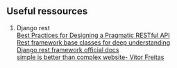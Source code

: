 ## Useful ressources
 1. Django rest <br /> 
	[Best Practices for Designing a Pragmatic RESTful API](https://www.vinaysahni.com/best-practices-for-a-pragmatic-restful-api) <br /> 
	[Rest framework base classes for deep understanding](http://www.cdrf.co/3.9/) <br /> 
	[Django rest framework official docs](www.django-rest-framework.org) <br /> 
	[simple is better than complex website- Vitor Freitas](https://simpleisbetterthancomplex.com/) <br /> 
